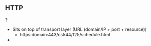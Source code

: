 ## HTTP
?
- Sits on top of transport layer (URL (domain/IP + port + resource))
	- https:domain:443/cs544/f25/schedule.html
- 